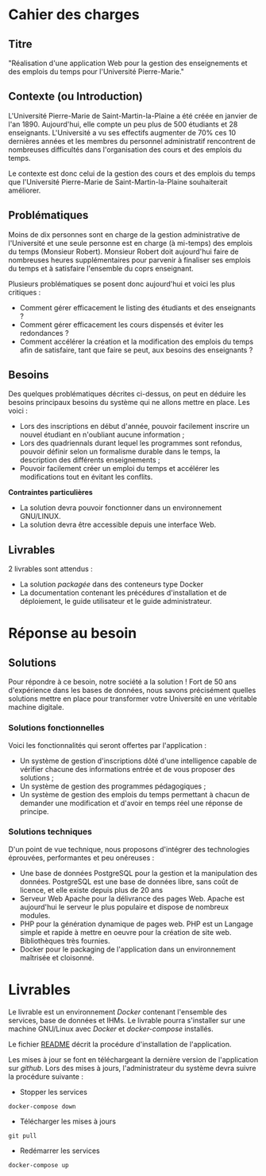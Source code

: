 # Cahier des charges

## Titre 

"Réalisation d'une application Web pour la gestion des enseignements et des emplois du temps pour l'Université Pierre-Marie."

## Contexte (ou Introduction)

L'Université Pierre-Marie de Saint-Martin-la-Plaine a été créée en janvier de l'an 1890. Aujourd'hui, elle compte un peu plus de 500 étudiants et 28 enseignants. L'Université a vu ses effectifs augmenter de 70% ces 10 dernières années et les membres du personnel administratif rencontrent de nombreuses difficultés dans l'organisation des cours et des emplois du temps.

Le contexte est donc celui de la gestion des cours et des emplois du temps que l'Université Pierre-Marie de Saint-Martin-la-Plaine souhaiterait améliorer.

## Problématiques

Moins de dix personnes sont en charge de la gestion administrative de l'Université et une seule personne est en charge (à mi-temps) des emplois du temps (Monsieur Robert). Monsieur Robert doit aujourd'hui faire de nombreuses heures supplémentaires pour parvenir à finaliser ses emplois du temps et à satisfaire l'ensemble du coprs enseignant.

Plusieurs problématiques se posent donc aujourd'hui et voici les plus critiques : 
* Comment gérer efficacement le listing des étudiants et des enseignants ?
* Comment gérer efficacement les cours dispensés et éviter les redondances ?
* Comment accélérer la création et la modification des emplois du temps afin de satisfaire, tant que faire se peut, aux besoins des enseignants ?


## Besoins

Des quelques problématiques décrites ci-dessus, on peut en déduire les besoins principaux besoins du système qui ne allons mettre en place. Les voici : 

* Lors des inscriptions en début d'année, pouvoir facilement inscrire un nouvel étudiant en n'oubliant aucune information ;
* Lors des quadriennals durant lequel les programmes sont refondus, pouvoir définir selon un formalisme durable dans le temps, la description des différents enseignements ;
* Pouvoir facilement créer un emploi du temps et accélérer les modifications tout en évitant les conflits.

**Contraintes particulières**
* La solution devra pouvoir fonctionner dans un environnement GNU/LINUX.
* La solution devra être accessible depuis une interface Web.

## Livrables

2 livrables sont attendus :
* La solution _packagée_ dans des conteneurs type Docker
* La documentation contenant les précédures d'installation et de déploiement, le guide utilisateur et le guide administrateur.

# Réponse au besoin

## Solutions

Pour répondre à ce besoin, notre société a la solution ! Fort de 50 ans d'expérience dans les bases de données, nous savons précisément quelles solutions mettre en place pour transformer votre Université en une véritable machine digitale.

### Solutions fonctionnelles

Voici les fonctionnalités qui seront offertes par l'application :
* Un système de gestion d'inscriptions dôté d'une intelligence capable de vérifier chacune des informations entrée et de vous proposer des solutions ;
* Un système de gestion des programmes pédagogiques ;
* Un système de gestion des emplois du temps permettant à chacun de demander une modification et d'avoir en temps réel une réponse de principe.

### Solutions techniques

D'un point de vue technique, nous proposons d'intégrer des technologies éprouvées, performantes et peu onéreuses : 

* Une base de données PostgreSQL pour la gestion et la manipulation des données. PostgreSQL est une base de données libre, sans coût de licence, et elle existe depuis plus de 20 ans
* Serveur Web Apache pour la délivrance des pages Web. Apache est aujourd'hui le serveur le plus populaire et dispose de nombreux modules.
* PHP pour la génération dynamique de pages web. PHP est un Langage simple et rapide à mettre en oeuvre pour la création de site web. Bibliothèques très fournies.
* Docker pour le packaging de l'application dans un environnement maîtrisée et cloisonné.

# Livrables

Le livrable est un environnement _Docker_ contenant l'ensemble des services, base de données et IHMs. Le livrable pourra s'installer sur une machine GNU/Linux avec _Docker_ et _docker-compose_ installés.

Le fichier [README](./README.md) décrit la procédure d'installation de l'application. 

Les mises à jour se font en téléchargeant la dernière version de l'application sur _github_. Lors des mises à jours, l'administrateur du système devra suivre la procédure suivante :
- Stopper les services 
```
docker-compose down
```
- Télécharger les mises à jours
```
git pull
```
- Redémarrer les services
```
docker-compose up
```